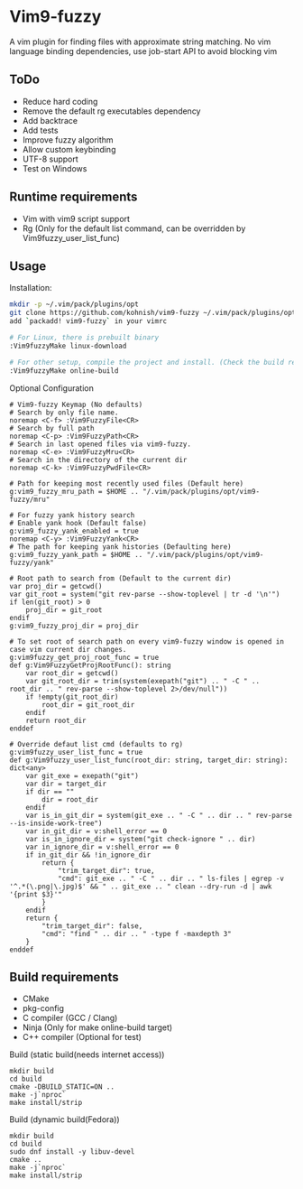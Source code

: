 Vim9-fuzzy
=========

A vim plugin for finding files with approximate string matching.
No vim language binding dependencies, use job-start API to avoid blocking vim

ToDo
----
 - Reduce hard coding
 - Remove the default rg executables dependency
 - Add backtrace
 - Add tests
 - Improve fuzzy algorithm
 - Allow custom keybinding
 - UTF-8 support
 - Test on Windows

Runtime requirements
--------------------
 - Vim with vim9 script support
 - Rg (Only for the default list command, can be overridden by Vim9fuzzy_user_list_func)

Usage
-----
Installation:
```sh
mkdir -p ~/.vim/pack/plugins/opt
git clone https://github.com/kohnish/vim9-fuzzy ~/.vim/pack/plugins/opt/vim9-fuzzy
add `packadd! vim9-fuzzy` in your vimrc

# For Linux, there is prebuilt binary
:Vim9fuzzyMake linux-download

# For other setup, compile the project and install. (Check the build requirement for details)
:Vim9fuzzyMake online-build
```

Optional Configuration
```vim
# Vim9-fuzzy Keymap (No defaults)
# Search by only file name.
noremap <C-f> :Vim9FuzzyFile<CR>
# Search by full path
noremap <C-p> :Vim9FuzzyPath<CR>
# Search in last opened files via vim9-fuzzy.
noremap <C-e> :Vim9FuzzyMru<CR>
# Search in the directory of the current dir
noremap <C-k> :Vim9FuzzyPwdFile<CR>

# Path for keeping most recently used files (Default here)
g:vim9_fuzzy_mru_path = $HOME .. "/.vim/pack/plugins/opt/vim9-fuzzy/mru"

# For fuzzy yank history search
# Enable yank hook (Default false)
g:vim9_fuzzy_yank_enabled = true
noremap <C-y> :Vim9FuzzyYank<CR>
# The path for keeping yank histories (Defaulting here)
g:vim9_fuzzy_yank_path = $HOME .. "/.vim/pack/plugins/opt/vim9-fuzzy/yank"

# Root path to search from (Default to the current dir)
var proj_dir = getcwd()
var git_root = system("git rev-parse --show-toplevel | tr -d '\n'")
if len(git_root) > 0
    proj_dir = git_root
endif
g:vim9_fuzzy_proj_dir = proj_dir

# To set root of search path on every vim9-fuzzy window is opened in case vim current dir changes.
g:vim9fuzzy_get_proj_root_func = true
def g:Vim9FuzzyGetProjRootFunc(): string
    var root_dir = getcwd()
    var git_root_dir = trim(system(exepath("git") .. " -C " .. root_dir .. " rev-parse --show-toplevel 2>/dev/null"))
    if !empty(git_root_dir)
        root_dir = git_root_dir
    endif
    return root_dir
enddef

# Override defaut list cmd (defaults to rg)
g:vim9fuzzy_user_list_func = true
def g:Vim9fuzzy_user_list_func(root_dir: string, target_dir: string): dict<any>
    var git_exe = exepath("git")
    var dir = target_dir
    if dir == ""
        dir = root_dir
    endif
    var is_in_git_dir = system(git_exe .. " -C " .. dir .. " rev-parse --is-inside-work-tree")
    var in_git_dir = v:shell_error == 0
    var is_in_ignore_dir = system("git check-ignore " .. dir)
    var in_ignore_dir = v:shell_error == 0
    if in_git_dir && !in_ignore_dir
        return {
            "trim_target_dir": true,
            "cmd": git_exe .. " -C " .. dir .. " ls-files | egrep -v '^.*(\.png|\.jpg)$' && " .. git_exe .. " clean --dry-run -d | awk '{print $3}'"
        }
    endif
    return {
        "trim_target_dir": false,
        "cmd": "find " .. dir .. " -type f -maxdepth 3"
    }
enddef
```

Build requirements
------------------
 - CMake
 - pkg-config
 - C compiler (GCC / Clang)
 - Ninja (Only for make online-build target)
 - C++ compiler (Optional for test)  

Build (static build(needs internet access))
```shell
mkdir build
cd build
cmake -DBUILD_STATIC=ON ..
make -j`nproc`
make install/strip
```

Build (dynamic build(Fedora))
```shell
mkdir build
cd build
sudo dnf install -y libuv-devel
cmake ..
make -j`nproc`
make install/strip
```
